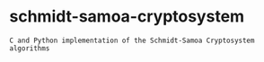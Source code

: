 # schmidt-samoa-cryptosystem
    C and Python implementation of the Schmidt-Samoa Cryptosystem algorithms
